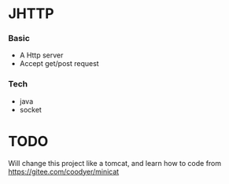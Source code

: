 # JHTTP

### Basic
- A Http server
- Accept get/post request

### Tech
- java
- socket

# TODO
Will change this project like a tomcat, and learn how to code from 
https://gitee.com/coodyer/minicat

